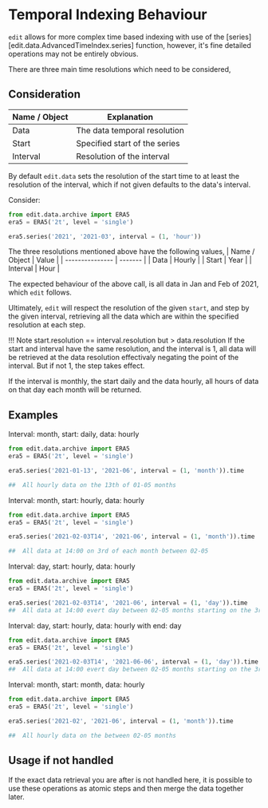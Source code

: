 # Temporal Indexing Behaviour

`edit` allows for more complex time based indexing with use of the [series][edit.data.AdvancedTimeIndex.series] function, however, it's fine detailed operations may not be entirely obvious.

There are three main time resolutions which need to be considered,

## Consideration

| Name / Object   | Explanation |
| --------------- | ------- |
| Data  | The data temporal resolution       |
| Start  | Specified start of the series        |
| Interval  | Resolution of the interval    |

By default `edit.data` sets the resolution of the start time to at least the resolution of the interval, which if not given
defaults to the data's interval.

Consider:

```py
from edit.data.archive import ERA5
era5 = ERA5('2t', level = 'single')

era5.series('2021', '2021-03', interval = (1, 'hour'))
```

The three resolutions mentioned above have the following values,
| Name / Object   | Value |
| --------------- | ------- |
| Data        | Hourly  |
| Start       | Year |
| Interval    | Hour |

The expected behaviour of the above call, is all data in Jan and Feb of 2021, which `edit` follows.

Ultimately, `edit` will respect the resolution of the given `start`, and step by the given interval, retrieving all the data 
which are within the specified resolution at each step. 

!!! Note start.resolution == interval.resolution but > data.resolution
    If the start and interval have the same resolution, and the interval is 1, all data will be retrieved at the data resolution
    effectivaly negating the point of the interval. But if not 1, the step takes effect.

If the interval is monthly, the start daily and the data hourly, all hours of data on that day each month will be returned.

## Examples

Interval: month, start: daily, data: hourly

```py
from edit.data.archive import ERA5
era5 = ERA5('2t', level = 'single')

era5.series('2021-01-13', '2021-06', interval = (1, 'month')).time

##  All hourly data on the 13th of 01-05 months

```

Interval: month, start: hourly, data: hourly

```py
from edit.data.archive import ERA5
era5 = ERA5('2t', level = 'single')

era5.series('2021-02-03T14', '2021-06', interval = (1, 'month')).time

##  All data at 14:00 on 3rd of each month between 02-05 

```

Interval: day, start: hourly, data: hourly

```py
from edit.data.archive import ERA5
era5 = ERA5('2t', level = 'single')

era5.series('2021-02-03T14', '2021-06', interval = (1, 'day')).time
##  All data at 14:00 evert day between 02-05 months starting on the 3rd

```

Interval: day, start: hourly, data: hourly
with end: day

```py
from edit.data.archive import ERA5
era5 = ERA5('2t', level = 'single')

era5.series('2021-02-03T14', '2021-06-06', interval = (1, 'day')).time
##  All data at 14:00 evert day between 02-05 months starting on the 3rd, ending on 6th

```

Interval: month, start: month, data: hourly

```py
from edit.data.archive import ERA5
era5 = ERA5('2t', level = 'single')

era5.series('2021-02', '2021-06', interval = (1, 'month')).time

##  All hourly data on the between 02-05 months

```

## Usage if not handled

If the exact data retrieval you are after is not handled here, it is possible to use these operations as atomic steps and
then merge the data together later.
